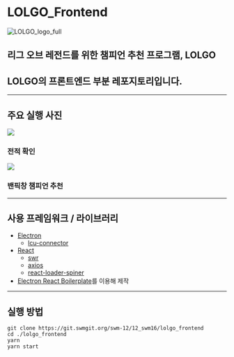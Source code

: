 # LOLGO_Frontend

![LOLGO_logo_full](https://user-images.githubusercontent.com/37856995/128960893-5797a852-8841-4f0f-a82c-ad4298e25002.png)

## 리그 오브 레전드를 위한 챔피언 추천 프로그램, **LOLGO**

## LOLGO의 프론트엔드 부분 레포지토리입니다.

---

## 주요 실행 사진

![](https://user-images.githubusercontent.com/37856995/128961795-d4628035-f1cc-4965-83b3-8cd58f1b909f.png)

### 전적 확인

![](https://user-images.githubusercontent.com/37856995/128961757-0892d774-5b77-46fe-b32e-3ae86c34dc24.png)

### 밴픽창 챔피언 추천

---

## 사용 프레임워크 / 라이브러리

- [Electron](https://github.com/electron/electron)
  - [lcu-connector](https://github.com/Pupix/lcu-connector)
- [React](https://github.com/facebook/react)
  - [swr](https://github.com/vercel/swr)
  - [axios](https://github.com/axios/axios)
  - [react-loader-spiner](https://github.com/mhnpd/react-loader-spinner)
- [Electron React Boilerplate](https://github.com/electron-react-boilerplate/electron-react-boilerplate)를 이용해 제작

---

## 실행 방법

```
git clone https://git.swmgit.org/swm-12/12_swm16/lolgo_frontend
cd ./lolgo_frontend
yarn
yarn start
```
